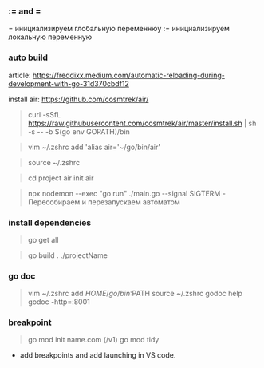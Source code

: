 ### := and =

= инициализируем глобальную переменнюу
:= инициализируем локальную переменную

### auto build

article: https://freddixx.medium.com/automatic-reloading-during-development-with-go-31d370cbdf12

install air: https://github.com/cosmtrek/air/

> curl -sSfL https://raw.githubusercontent.com/cosmtrek/air/master/install.sh | sh -s -- -b $(go env GOPATH)/bin

> vim ~/.zshrc
> add 'alias air='~/go/bin/air'

> source ~/.zshrc

> cd project
> air init
> air

> npx nodemon --exec "go run" ./main.go --signal SIGTERM - Пересобираем и перезапускаем автоматом

### install dependencies

> go get all

> go build .
> ./projectName

### go doc

> vim ~/.zshrc
> add $HOME/go/bin:$PATH
> source ~/.zshrc
> godoc help
> godoc -http=:8001

### breakpoint

> go mod init name.com (/v1)
> go mod tidy

- add breakpoints and add launching in VS code.
